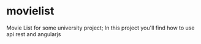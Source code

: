 # movielist

Movie List for some university project;
In this project you'll find how to use api rest and angularjs
